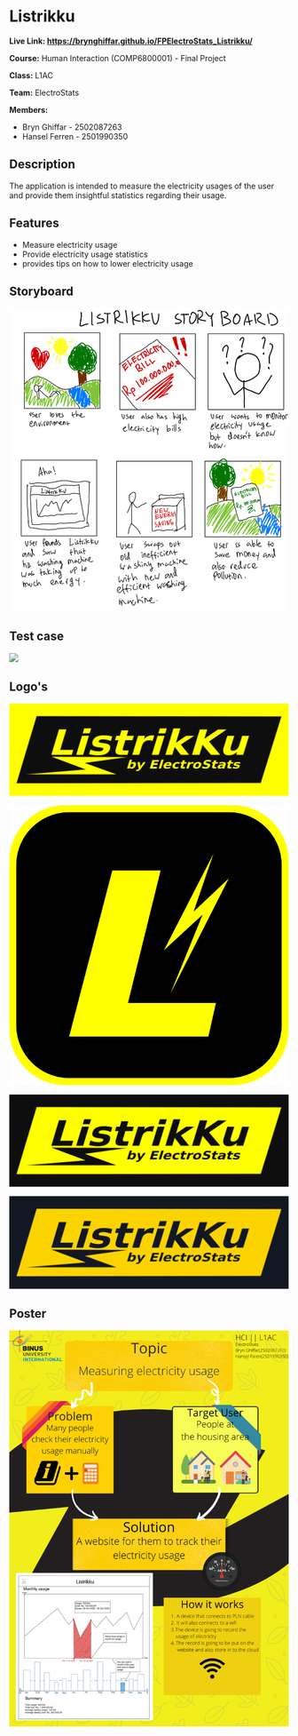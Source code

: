 # Listrikku

**Live Link: https://brynghiffar.github.io/FPElectroStats_Listrikku/**

**Course:** Human Interaction (COMP6800001) - Final Project

**Class:** L1AC

**Team:** ElectroStats

**Members:**

* Bryn Ghiffar - 2502087263
* Hansel Ferren - 2501990350

## Description

The application is intended to measure the electricity usages of the user and provide them insightful statistics regarding their usage.

## Features

* Measure electricity usage
* Provide electricity usage statistics
* provides tips on how to lower electricity usage

## Storyboard

![](./docs/images/story_boarding.jpg)

## Test case
![](./docs/test_case.png)

## Logo's

![](./docs/images/comp_logo.svg)

![](./docs/images/app_logo.svg)

![](./docs/images/inv_comp_logo.svg)

![](./docs/images/inv_less_contrast_comp_logo.svg)

## Poster

![](./docs/images/poster.png)
